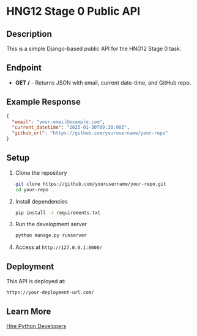 # HNG12 Stage 0 Public API

## Description  

This is a simple Django-based public API for the HNG12 Stage 0 task.

## Endpoint  

- **GET /** - Returns JSON with email, current date-time, and GitHub repo.

## Example Response

```json
{
  "email": "your-email@example.com",
  "current_datetime": "2025-01-30T09:30:00Z",
  "github_url": "https://github.com/yourusername/your-repo"
}
```

## Setup

1. Clone the repository
   ```sh
   git clone https://github.com/yourusername/your-repo.git
   cd your-repo
   ```

2. Install dependencies

   ```sh
   pip install -r requirements.txt
   ```

3. Run the development server

   ```sh
   python manage.py runserver
   ```

4. Access at `http://127.0.0.1:8000/`

## Deployment

This API is deployed at:
```
https://your-deployment-url.com/
```

## Learn More

[Hire Python Developers](https://hng.tech/hire/python-developers)
